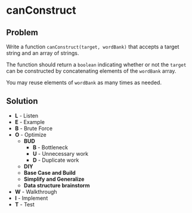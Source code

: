 # canConstruct

## Problem

Write a function `canConstruct(target, wordBank)` that accepts a target string and an array of strings.

The function should return a `boolean` indicating whether or not the `target` can be constructed by concatenating elements of the `wordBank` array. 

You may reuse elements of `wordBank` as many times as needed. 

## Solution

- **L** - Listen
- **E** - Example
- **B** - Brute Force
- **O** - Optimize
    - **BUD** 
        - **B** - Bottleneck
        - **U** - Unnecessary work 
        - **D** - Duplicate work
    - **DIY**
    - **Base Case and Build**
    - **Simplify and Generalize**
    - **Data structure brainstorm**
- **W** - Walkthrough
- **I** - Implement
- **T** - Test